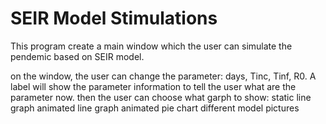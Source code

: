 # SEIR Model Stimulations
This program create a main window which the user can simulate the pendemic based on SEIR model.  

on the window, the user can change the parameter: days, Tinc, Tinf, R0. A label will show the parameter 
information to tell the user what are the parameter now.
then the user can choose what garph to show: 
    static line graph
    animated line graph
    animated pie chart
    different model pictures
    
    
